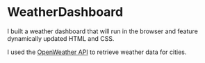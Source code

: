# WeatherDashboard
I built a weather dashboard that will run in the browser and feature dynamically updated HTML and CSS.

I used the [OpenWeather API](https://openweathermap.org/api) to retrieve weather data for cities. 
